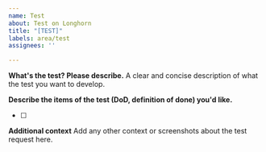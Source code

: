 ```yaml
---
name: Test
about: Test on Longhorn
title: "[TEST]"
labels: area/test
assignees: ''

---
```

**What's the test? Please describe.**
A clear and concise description of what the test you want to develop.

**Describe the items of the test (DoD, definition of done) you'd like.**
- [ ] <use check box for each item>

**Additional context**
Add any other context or screenshots about the test request here.

